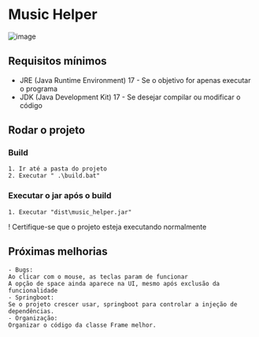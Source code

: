 # Music Helper
![image](https://github.com/user-attachments/assets/053b2cd4-ba1d-4766-9a4e-b8ef5bc7def0)

## Requisitos mínimos
- JRE (Java Runtime Environment) 17 - Se o objetivo for apenas executar o programa
- JDK (Java Development Kit) 17 - Se desejar compilar ou modificar o código

## Rodar o projeto
### Build
    1. Ir até a pasta do projeto
    2. Executar " .\build.bat" 


### Executar o jar após o build
    1. Executar "dist\music_helper.jar"
   ! Certifique-se que o projeto esteja executando normalmente


## Próximas melhorias
    - Bugs: 
    Ao clicar com o mouse, as teclas param de funcionar
    A opção de space ainda aparece na UI, mesmo após exclusão da funcionalidade
    - Springboot: 
    Se o projeto crescer usar, springboot para controlar a injeção de dependências.
    - Organização: 
    Organizar o código da classe Frame melhor. 
